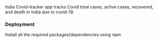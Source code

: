 India Covid-tracker app tracks Covid total cases, active cases, recovered, and death in india due to covid-19.

### Deployment
Install all the required packages/dependencies using npm

